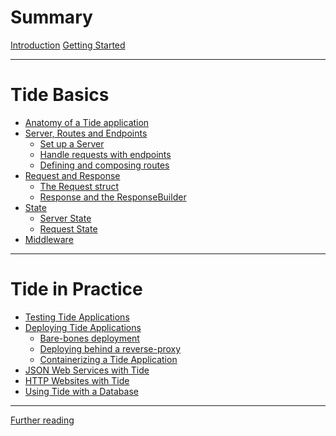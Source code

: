# Summary

[Introduction](./introduction/00-introduction.md)
[Getting Started](./introduction/01-getting_started.md)

---
# Tide Basics
- [Anatomy of a Tide application]()
- [Server, Routes and Endpoints](./02-server_routes_endpoints/00-intro.md)
  - [Set up a Server](./02-server_routes_endpoints/01-server.md)
  - [Handle requests with endpoints](./02-server_routes_endpoints/02-endpoints.md)
  - [Defining and composing routes](./02-server_routes_endpoints/03-routes.md)
- [Request and Response](./03-request-response/00-request-response.md)
  - [The Request struct](./03-request-response/01-request.md)
  - [Response and the ResponseBuilder](./03-request-response/01-response.md)
- [State](./04-state/00-intro.md)
  - [Server State](./04-state/01-server_state.md)
  - [Request State]()
- [Middleware]()
---

# Tide in Practice
- [Testing Tide Applications]()
- [Deploying Tide Applications]()
  - [Bare-bones deployment]()
  - [Deploying behind a reverse-proxy]()
  - [Containerizing a Tide Application]()
- [JSON Web Services with Tide]()
- [HTTP Websites with Tide]()
- [Using Tide with a Database]()
---

[Further reading](./further-reading.md)